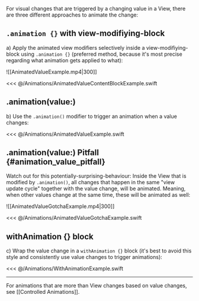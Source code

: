 For visual changes that are triggered by a changing value in a View, there are three different approaches to animate the change:

## `.animation {}` with view-modifiying-block

a) Apply the animated view modifiers selectively inside a view-modifiying-block using `.animation {}` (preferred method, because it's most precise regarding what animation gets applied to what):

![[AnimatedValueExample.mp4|300]]

<<< @/Animations/AnimatedValueContentBlockExample.swift

## .animation(value:)

b) Use the `.animation()` modifier to trigger an animation when a value changes:

<<< @/Animations/AnimatedValueExample.swift

## .animation(value:) Pitfall {#animation_value_pitfall}

Watch out for this potentially-surprising-behaviour: Inside the View that is modified by `.animation()`, all changes that happen in the same "view update cycle" together with the value change, will be animated. Meaning, when other values change at the same time, these will be animated as well:

![[AnimatedValueGotchaExample.mp4|300]]

<<< @/Animations/AnimatedValueGotchaExample.swift

## withAnimation {} block

c) Wrap the value change in a `withAnimation {}` block (it's best to avoid this style and consistently use value changes to trigger animations):

<<< @/Animations/WithAnimationExample.swift


---

For animations that are more than View changes based on value changes, see [[Controlled Animations]].
